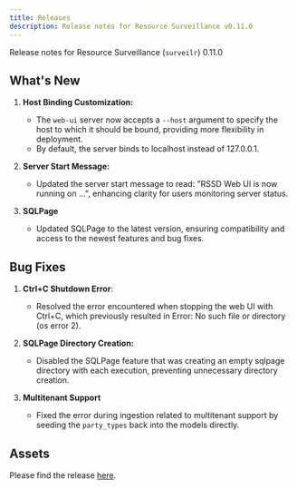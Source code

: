 ```yaml
---
title: Releases
description: Release notes for Resource Surveillance v0.11.0
---
```


Release notes for Resource Surveillance (`surveilr`) 0.11.0

## What's New
1. **Host Binding Customization:**
    - The `web-ui` server now accepts a `--host` argument to specify the host to which it should be bound, providing more flexibility in deployment.
    - By default, the server binds to localhost instead of 127.0.0.1.

2. **Server Start Message:**
    - Updated the server start message to read: "RSSD Web UI is now running on ...", enhancing clarity for users monitoring server status.

3. **SQLPage**
    - Updated SQLPage to the latest version, ensuring compatibility and access to the newest features and bug fixes.

## Bug Fixes
1. **Ctrl+C Shutdown Error**:
     - Resolved the error encountered when stopping the web UI with Ctrl+C, which previously resulted in Error: No such file or directory (os error 2).
   
2. **SQLPage Directory Creation:**
    - Disabled the SQLPage feature that was creating an empty sqlpage directory with each execution, preventing unnecessary directory creation.

3. **Multitenant Support**
     - Fixed the error during ingestion related to multitenant support by seeding the `party_types` back into the models directly.

## Assets
Please find the release [here](https://github.com/opsfolio/releases.opsfolio.com/releases/tag/0.11.0).